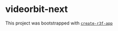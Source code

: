 # videorbit-next

This project was bootstrapped with [`create-r3f-app`](https://github.com/RenaudROHLINGER/create-r3f-app)